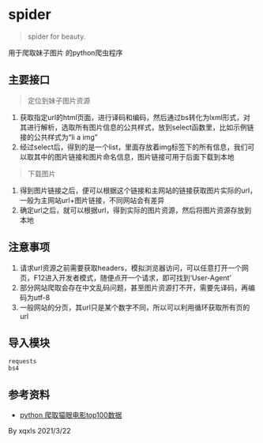 # spider

> spider for beauty.

用于爬取妹子图片 的python爬虫程序

## 主要接口

> 定位到妹子图片资源

1. 获取指定url的html页面，进行译码和编码，然后通过bs转化为lxml形式，对其进行解析，选取所有图片信息的公共样式，放到select函数里，比如示例链接的公共样式为“li a img”
2. 经过select后，得到的是一个list，里面存放着img标签下的所有信息，我们可以取其中的图片链接和图片命名信息，图片链接可用于后面下载到本地

> 下载图片

1. 得到图片链接之后，便可以根据这个链接和主网站的链接获取图片实际的url，一般为主网站url+图片链接，不同网站会有差异
2. 确定url之后，就可以根据url，得到实际的图片资源，然后将图片资源存放到本地

## 注意事项

1. 请求url资源之前需要获取headers，模拟浏览器访问，可以任意打开一个网页，F12进入开发者模式，随便点开一个请求，即可找到‘User-Agent’
2. 部分网站爬取会存在中文乱码问题，甚至图片资源打不开，需要先译码，再编码为utf-8
3. 一般网站的分页，其url只是某个数字不同，所以可以利用循环获取所有页的url


## 导入模块

```
requests
bs4
```

## 参考资料

- [python 爬取猫眼电影top100数据](https://www.cnblogs.com/yocichen/p/11812637.html)

By xqxls 2021/3/22